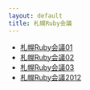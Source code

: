 ```yaml
---
layout: default
title: 札幌Ruby会議
---
```

* [札幌Ruby会議01](http://regional.rubykaigi.org/sapporo01)
* [札幌Ruby会議02](http://regional.rubykaigi.org/sapporo02)
* [札幌Ruby会議03](http://regional.rubykaigi.org/sapporo03)
* [札幌Ruby会議2012](http://sapporo.rubykaigi.org/2012)
